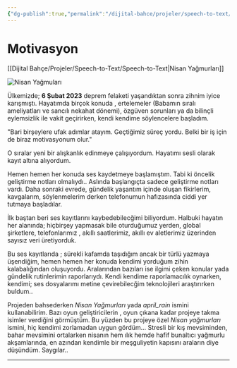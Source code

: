 ```yaml
---
{"dg-publish":true,"permalink":"/dijital-bahce/projeler/speech-to-text/speech-to-text-motivasyon/","title":"Motivasyon","noteIcon":"","created":"2025-03-19T23:44:28.904+03:00","updated":"2025-03-20T14:03:18.876+03:00"}
---
```



# Motivasyon

[[Dijital Bahçe/Projeler/Speech-to-Text/Speech-to-Text\|Nisan Yağmurları]]

![Nisan Yağmuları](https://www.krea.ai/api/img?f=webp&i=https%3A%2F%2Ftest1-emgndhaqd0c9h2db.a01.azurefd.net%2Fimages%2Fac94b356-285c-4916-ab6c-1d095b559aa0.png)



Ülkemizde;  **6 Şubat 2023** deprem felaketi yaşandıktan sonra zihnim iyice karışmıştı. Hayatımda birçok konuda , ertelemeler (Babamın sıralı ameliyatları ve sancılı nekahat dönemi), özgüven sorunları ya da bilinçli eylemsizlik ile vakit geçirirken, kendi kendime söylencelere başladım. 

"Bari birşeylere ufak adımlar atayım. Geçtiğimiz süreç yordu. Belki bir iş için de biraz motivasyonum olur."

O sıralar yeni bir alışkanlık edinmeye çalışıyordum. Hayatımı sesli olarak kayıt altına alıyordum. 

Hemen hemen her konuda ses kaydetmeye başlamıştım. Tabi ki öncelik geliştirme notları olmalıydı.. Aslında başlangıçta sadece geliştirme notları vardı. Daha sonraki evrede, gündelik yaşantım içinde oluşan fikirlerim, kavgalarım, söylenmelerim derken telefonumun hafızasında ciddi yer tutmaya başladılar.

İlk baştan beri ses kayıtlarını kaybedebilecğimi biliyordum. Halbuki hayatın her alanında; hiçbirşey yapmasak bile oturduğumuz yerden, global şirketlere, telefonlarımız , akıllı saatlerimiz, akıllı ev aletlerimiz üzerinden sayısız veri üretiyorduk. 

Bu ses kayıtlarıda ; sürekli kafamda taşıdığım ancak bir türlü yazmaya üşendiğim, hemen hemen her konuda kendimi yorduğum zihin kalabalığından oluşuyordu. Aralarından bazıları ise ilgimi çeken konular yada gündelik rutinlerimin raporlarıydı. Kendi kendime raporlamacılık oynarken, kendimi; ses dosyalarımı metine çevirebilecğim teknolojileri araştırırken buldum..

Projeden bahsederken _Nisan Yağmurları_ yada _april_rain_ ismini kullanabilirim. Bazı oyun geliştiricilerin , oyun çıkana kadar projeye takma isimler verdiğini görmüştüm. Bu yüzden bu projeye özel _Nisan yağmurları_ ismini, hiç kendimi zorlamadan uygun gördüm... Stresli bir kış mevsiminden, bahar mevsimini ortalarken nisanın hem ılık hemde hafif bunaltıcı yağmurlu akşamlarında, en azından kendimle bir meşguliyetin kapısını araların diye düşündüm.
Saygılar..



---



